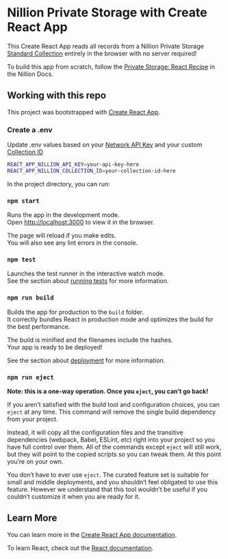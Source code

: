 # Nillion Private Storage with Create React App

This Create React App reads all records from a Nillion Private Storage [Standard Collection](https://docs.nillion.com/build/private-storage/overview#collection-types) entirely in the browser with no server required!

To build this app from scratch, follow the [Private Storage: React Recipe](https://docs.nillion.com/build/private-storage/platform-react) in the Nillion Docs.

## Working with this repo

This project was bootstrapped with [Create React App](https://github.com/facebook/create-react-app).

### Create a .env

Update .env values based on your [Network API Key](/build/network-api-access) and your custom [Collection ID](/build/private-storage/collection-explorer#create-new-collections)

```bash
REACT_APP_NILLION_API_KEY=your-api-key-here
REACT_APP_NILLION_COLLECTION_ID=your-collection-id-here
```

In the project directory, you can run:

### `npm start`

Runs the app in the development mode.\
Open [http://localhost:3000](http://localhost:3000) to view it in the browser.

The page will reload if you make edits.\
You will also see any lint errors in the console.

### `npm test`

Launches the test runner in the interactive watch mode.\
See the section about [running tests](https://facebook.github.io/create-react-app/docs/running-tests) for more information.

### `npm run build`

Builds the app for production to the `build` folder.\
It correctly bundles React in production mode and optimizes the build for the best performance.

The build is minified and the filenames include the hashes.\
Your app is ready to be deployed!

See the section about [deployment](https://facebook.github.io/create-react-app/docs/deployment) for more information.

### `npm run eject`

**Note: this is a one-way operation. Once you `eject`, you can’t go back!**

If you aren’t satisfied with the build tool and configuration choices, you can `eject` at any time. This command will remove the single build dependency from your project.

Instead, it will copy all the configuration files and the transitive dependencies (webpack, Babel, ESLint, etc) right into your project so you have full control over them. All of the commands except `eject` will still work, but they will point to the copied scripts so you can tweak them. At this point you’re on your own.

You don’t have to ever use `eject`. The curated feature set is suitable for small and middle deployments, and you shouldn’t feel obligated to use this feature. However we understand that this tool wouldn’t be useful if you couldn’t customize it when you are ready for it.

## Learn More

You can learn more in the [Create React App documentation](https://facebook.github.io/create-react-app/docs/getting-started).

To learn React, check out the [React documentation](https://reactjs.org/).
